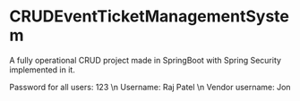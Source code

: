 # CRUDEventTicketManagementSystem
A fully operational CRUD project made in SpringBoot with Spring Security implemented in it.

Password for all users: 123 \n
Username: Raj Patel  \n
Vendor username: Jon
